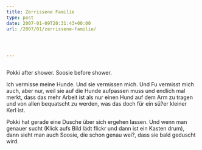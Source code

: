 ```yaml
---
title: Zerrissene Familie
type: post
date: 2007-01-09T20:31:43+00:00
url: /2007/01/zerrissene-familie/




---
```

<div class="flickr">
  <a href="http://www.flickr.com/photos/schreibblogade/351098569/"><img src="//farm1.static.flickr.com/126/351098569_8a40d42073.jpg" class="flickr-photo" alt="" /></a></p>

  <p>
    Pokki after shower. Soosie before shower.
  </p>
</div>

Ich vermisse meine Hunde. Und sie vermissen mich. Und Fu vermisst mich auch, aber nur, weil sie auf die Hunde aufpassen muss und endlich mal merkt, dass das mehr Arbeit ist als nur einen Hund auf dem Arm zu tragen und von allen bequatscht zu werden, was das doch für ein sü?er kleiner Kerl ist.

Pokki hat gerade eine Dusche über sich ergehen lassen. Und wenn man genauer sucht (Klick aufs Bild lädt flickr und dann ist ein Kasten drum), dann sieht man auch Soosie, die schon genau wei?, dass sie bald geduscht wird.
